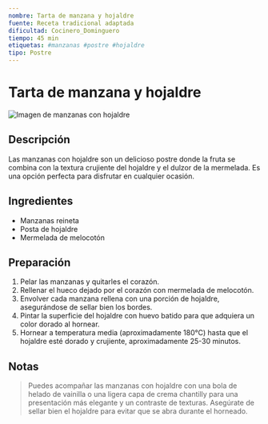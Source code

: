 ```yaml
---
nombre: Tarta de manzana y hojaldre
fuente: Receta tradicional adaptada
dificultad: Cocinero_Dominguero
tiempo: 45 min
etiquetas: #manzanas #postre #hojaldre
tipo: Postre
---
```


# Tarta de manzana y hojaldre

![Imagen de manzanas con hojaldre](./img/)

## Descripción

Las manzanas con hojaldre son un delicioso postre donde la fruta se combina con la textura crujiente del hojaldre y el dulzor de la mermelada. Es una opción perfecta para disfrutar en cualquier ocasión.

## Ingredientes

* Manzanas reineta
* Posta de hojaldre
* Mermelada de melocotón

## Preparación

1. Pelar las manzanas y quitarles el corazón.
2. Rellenar el hueco dejado por el corazón con mermelada de melocotón.
3. Envolver cada manzana rellena con una porción de hojaldre, asegurándose de sellar bien los bordes.
4. Pintar la superficie del hojaldre con huevo batido para que adquiera un color dorado al hornear.
5. Hornear a temperatura media (aproximadamente 180°C) hasta que el hojaldre esté dorado y crujiente, aproximadamente 25-30 minutos.

## Notas

> Puedes acompañar las manzanas con hojaldre con una bola de helado de vainilla o una ligera capa de crema chantilly para una presentación más elegante y un contraste de texturas. Asegúrate de sellar bien el hojaldre para evitar que se abra durante el horneado.